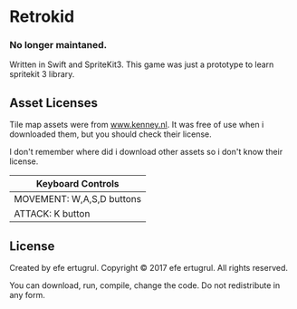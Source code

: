 # Retrokid

### No longer maintaned.

Written in Swift and SpriteKit3.
This game was just a prototype to learn spritekit 3 library.

## Asset Licenses

Tile map assets were from www.kenney.nl.
It was free of use when i downloaded them, but you should check their license.

I don't remember where did i download other assets so i don't know their license.

|Keyboard Controls|
|-----------------|
|MOVEMENT:  W,A,S,D buttons|
|ATTACK:    K button       |

## License

Created by efe ertugrul.
Copyright © 2017 efe ertugrul.
All rights reserved.

You can download, run, compile, change the code.
Do not redistribute in any form.
